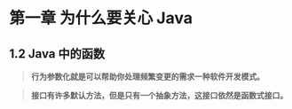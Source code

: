 # 第一章 为什么要关心 Java

## 1.2 Java 中的函数



> **行为参数化就是可以帮助你处理频繁变更的需求一种软件开发模式。**



> **接口有许多默认方法，但是只有一个抽象方法，这接口依然是函数式接口。**

